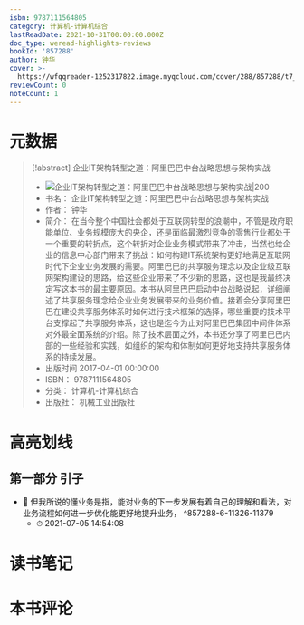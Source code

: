 ```yaml
---
isbn: 9787111564805
category: 计算机-计算机综合
lastReadDate: 2021-10-31T00:00:00.000Z
doc_type: weread-highlights-reviews
bookId: '857288'
author: 钟华
cover: >-
  https://wfqqreader-1252317822.image.myqcloud.com/cover/288/857288/t7_857288.jpg
reviewCount: 0
noteCount: 1
---
```

# 元数据
> [!abstract] 企业IT架构转型之道：阿里巴巴中台战略思想与架构实战
> - ![ 企业IT架构转型之道：阿里巴巴中台战略思想与架构实战|200](https://wfqqreader-1252317822.image.myqcloud.com/cover/288/857288/t7_857288.jpg)
> - 书名： 企业IT架构转型之道：阿里巴巴中台战略思想与架构实战
> - 作者： 钟华
> - 简介： 在当今整个中国社会都处于互联网转型的浪潮中，不管是政府职能单位、业务规模庞大的央企，还是面临最激烈竞争的零售行业都处于一个重要的转折点，这个转折对企业业务模式带来了冲击，当然也给企业的信息中心部门带来了挑战：如何构建IT系统架构更好地满足互联网时代下企业业务发展的需要。阿里巴巴的共享服务理念以及企业级互联网架构建设的思路，给这些企业带来了不少新的思路，这也是我最终决定写这本书的最主要原因。本书从阿里巴巴启动中台战略说起，详细阐述了共享服务理念给企业业务发展带来的业务价值。接着会分享阿里巴巴在建设共享服务体系时如何进行技术框架的选择，哪些重要的技术平台支撑起了共享服务体系，这也是迄今为止对阿里巴巴集团中间件体系对外最全面系统的介绍。除了技术层面之外，本书还分享了阿里巴巴内部的一些经验和实践，如组织的架构和体制如何更好地支持共享服务体系的持续发展。
> - 出版时间 2017-04-01 00:00:00
> - ISBN： 9787111564805
> - 分类： 计算机-计算机综合
> - 出版社： 机械工业出版社

# 高亮划线

## 第一部分 引子


- 📌 但我所说的懂业务是指，能对业务的下一步发展有着自己的理解和看法，对业务流程如何进一步优化能更好地提升业务， ^857288-6-11326-11379
    - ⏱ 2021-07-05 14:54:08 
# 读书笔记

# 本书评论
